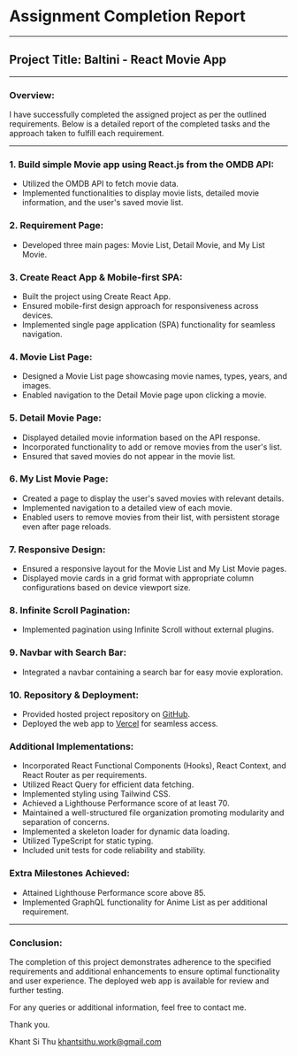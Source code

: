 
# Assignment Completion Report

---

## Project Title: Baltini - React Movie App

---

### Overview:
I have successfully completed the assigned project as per the outlined requirements. Below is a detailed report of the completed tasks and the approach taken to fulfill each requirement.

---

### 1. Build simple Movie app using React.js from the OMDB API:
- Utilized the OMDB API to fetch movie data.
- Implemented functionalities to display movie lists, detailed movie information, and the user's saved movie list.

### 2. Requirement Page:
- Developed three main pages: Movie List, Detail Movie, and My List Movie.

### 3. Create React App & Mobile-first SPA:
- Built the project using Create React App.
- Ensured mobile-first design approach for responsiveness across devices.
- Implemented single page application (SPA) functionality for seamless navigation.

### 4. Movie List Page:
- Designed a Movie List page showcasing movie names, types, years, and images.
- Enabled navigation to the Detail Movie page upon clicking a movie.

### 5. Detail Movie Page:
- Displayed detailed movie information based on the API response.
- Incorporated functionality to add or remove movies from the user's list.
- Ensured that saved movies do not appear in the movie list.

### 6. My List Movie Page:
- Created a page to display the user's saved movies with relevant details.
- Implemented navigation to a detailed view of each movie.
- Enabled users to remove movies from their list, with persistent storage even after page reloads.

### 7. Responsive Design:
- Ensured a responsive layout for the Movie List and My List Movie pages.
- Displayed movie cards in a grid format with appropriate column configurations based on device viewport size.

### 8. Infinite Scroll Pagination:
- Implemented pagination using Infinite Scroll without external plugins.

### 9. Navbar with Search Bar:
- Integrated a navbar containing a search bar for easy movie exploration.

### 10. Repository & Deployment:
- Provided hosted project repository on [GitHub](https://github.com/khantsithu1998/baltini_movies_app).
- Deployed the web app to [Vercel](https://baltini-movies-app.vercel.app/) for seamless access.

### Additional Implementations:
- Incorporated React Functional Components (Hooks), React Context, and React Router as per requirements.
- Utilized React Query for efficient data fetching.
- Implemented styling using Tailwind CSS.
- Achieved a Lighthouse Performance score of at least 70.
- Maintained a well-structured file organization promoting modularity and separation of concerns.
- Implemented a skeleton loader for dynamic data loading.
- Utilized TypeScript for static typing.
- Included unit tests for code reliability and stability.

### Extra Milestones Achieved:
- Attained Lighthouse Performance score above 85.
- Implemented GraphQL functionality for Anime List as per additional requirement.

---

### Conclusion:
The completion of this project demonstrates adherence to the specified requirements and additional enhancements to ensure optimal functionality and user experience. The deployed web app is available for review and further testing.

For any queries or additional information, feel free to contact me.

Thank you.

Khant Si Thu
khantsithu.work@gmail.com
```

